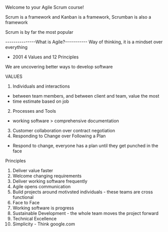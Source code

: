 Welcome to your Agile Scrum course!

Scrum is a framework and Kanban is a framework, Scrumban is also a framework

Scrum is by far the most popular

---------------What is Agile?-----------
Way of thinking, it is a mindset over everything
- 2001
4 Values and 12 Principles

We are uncovering better ways to develop software 

VALUES
1. Individuals and interactions 
- between team members, and between client and team, value the most
- time estimate based on job
2. Processes and Tools
- working software > comprehensive documentation 
3. Customer collaboration over contract negotiation
4. Responding to Change over Following a Plan
- Respond to change, everyone has a plan until they get punched in the face

Principles
1. Deliver value faster
2. Welcome changing requirements
3. Deliver working software frequently 
4. Agile opens communication
5. Build projects around motivsted individuals - these teams are cross functional
6. Face to Face
7. Working software is progress
8. Sustainable Development - the whole team moves the project forward
9. Technical Excellence 
10. Simplicity - Think google.com